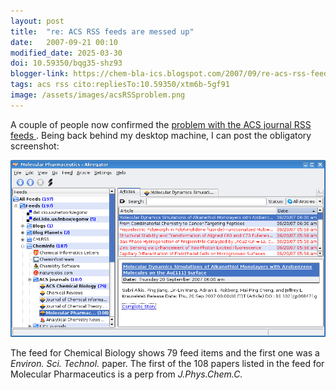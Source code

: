 ```yaml
---
layout: post
title:  "re: ACS RSS feeds are messed up"
date:   2007-09-21 00:10
modified_date: 2025-03-30
doi: 10.59350/bqg35-shz93
blogger-link: https://chem-bla-ics.blogspot.com/2007/09/re-acs-rss-feeds-are-messed-up.html
tags: acs rss cito:repliesTo:10.59350/xtm6b-5gf91
image: /assets/images/acsRSSproblem.png
---
```


A couple of people now confirmed the [problem with the ACS journal RSS feeds <i class="fa-solid fa-recycle fa-xs"></i>](https://chem-bla-ics.linkedchemistry.info/2007/09/16/acs-rss-feeds-are-messed-up.html).
Being back behind my desktop machine, I can post the obligatory screenshot:

![](/assets/images/acsRSSproblem.png)

The feed for Chemical Biology shows 79 feed items and the first one was a *Environ. Sci. Technol.* paper. The first of the
108 papers listed in the feed for Molecular Pharmaceutics is a perp from *J.Phys.Chem.C.*
